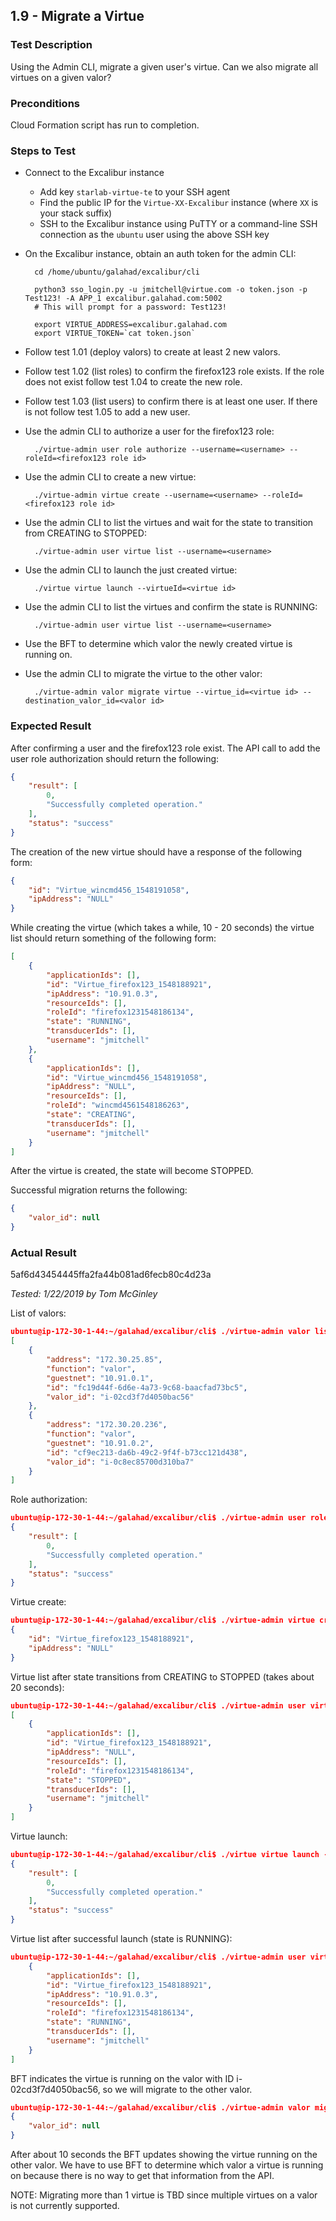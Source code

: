 ## 1.9 - Migrate a Virtue

### Test Description

Using the Admin CLI, migrate a given user's virtue. Can we also migrate all virtues on a given valor?

### Preconditions

Cloud Formation script has run to completion.

### Steps to Test

- Connect to the Excalibur instance
    - Add key `starlab-virtue-te` to your SSH agent
    - Find the public IP for the `Virtue-XX-Excalibur` instance (where `XX` is your stack suffix) 
    - SSH to the Excalibur instance using PuTTY or a command-line SSH connection as the `ubuntu` user using the above SSH key
- On the Excalibur instance, obtain an auth token for the admin CLI:

        cd /home/ubuntu/galahad/excalibur/cli
        
        python3 sso_login.py -u jmitchell@virtue.com -o token.json -p Test123! -A APP_1 excalibur.galahad.com:5002
        # This will prompt for a password: Test123!
        
        export VIRTUE_ADDRESS=excalibur.galahad.com
        export VIRTUE_TOKEN=`cat token.json`

- Follow test 1.01 (deploy valors) to create at least 2 new valors.
- Follow test 1.02 (list roles) to confirm the firefox123 role exists. If the role does not exist follow test 1.04 to create the new role.
- Follow test 1.03 (list users) to confirm there is at least one user. If there is not follow test 1.05 to add a new user.
- Use the admin CLI to authorize a user for the firefox123 role:

        ./virtue-admin user role authorize --username=<username> --roleId=<firefox123 role id>

- Use the admin CLI to create a new virtue:

        ./virtue-admin virtue create --username=<username> --roleId=<firefox123 role id>

- Use the admin CLI to list the virtues and wait for the state to transition from CREATING to STOPPED:

        ./virtue-admin user virtue list --username=<username>

- Use the admin CLI to launch the just created virtue:

        ./virtue virtue launch --virtueId=<virtue id>

- Use the admin CLI to list the virtues and confirm the state is RUNNING:

        ./virtue-admin user virtue list --username=<username>

- Use the BFT to determine which valor the newly created virtue is running on.

- Use the admin CLI to migrate the virtue to the other valor:

        ./virtue-admin valor migrate virtue --virtue_id=<virtue id> --destination_valor_id=<valor id>

### Expected Result

After confirming a user and the firefox123 role exist. The API call to add the user role authorization should return the following:

```json
{
    "result": [
        0,
        "Successfully completed operation."
    ],
    "status": "success"
}

```
The creation of the new virtue should have a response of the following form:

```json
{
    "id": "Virtue_wincmd456_1548191058",
    "ipAddress": "NULL"
}

```
While creating the virtue (which takes a while, 10 - 20 seconds) the virtue list should return something of the following form:

```json
[
    {
        "applicationIds": [],
        "id": "Virtue_firefox123_1548188921",
        "ipAddress": "10.91.0.3",
        "resourceIds": [],
        "roleId": "firefox1231548186134",
        "state": "RUNNING",
        "transducerIds": [],
        "username": "jmitchell"
    },
    {
        "applicationIds": [],
        "id": "Virtue_wincmd456_1548191058",
        "ipAddress": "NULL",
        "resourceIds": [],
        "roleId": "wincmd4561548186263",
        "state": "CREATING",
        "transducerIds": [],
        "username": "jmitchell"
    }
]

```

After the virtue is created, the state will become STOPPED.

Successful migration returns the following:

```json
{
    "valor_id": null
}

```

### Actual Result

5af6d43454445ffa2fa44b081ad6fecb80c4d23a

*Tested: 1/22/2019 by Tom McGinley*

List of valors:

```json
ubuntu@ip-172-30-1-44:~/galahad/excalibur/cli$ ./virtue-admin valor list
[
    {
        "address": "172.30.25.85",
        "function": "valor",
        "guestnet": "10.91.0.1",
        "id": "fc19d44f-6d6e-4a73-9c68-baacfad73bc5",
        "valor_id": "i-02cd3f7d4050bac56"
    },
    {
        "address": "172.30.20.236",
        "function": "valor",
        "guestnet": "10.91.0.2",
        "id": "cf9ec213-da6b-49c2-9f4f-b73cc121d438",
        "valor_id": "i-0c8ec85700d310ba7"
    }
]

```

Role authorization:

```json
ubuntu@ip-172-30-1-44:~/galahad/excalibur/cli$ ./virtue-admin user role authorize --username=jmitchell --roleId=firefox1231548186134
{
    "result": [
        0,
        "Successfully completed operation."
    ],
    "status": "success"
}
```

Virtue create:

```json
ubuntu@ip-172-30-1-44:~/galahad/excalibur/cli$ ./virtue-admin virtue create --username=jmitchell --roleId=firefox1231548186134
{
    "id": "Virtue_firefox123_1548188921",
    "ipAddress": "NULL"
}

```

Virtue list after state transitions from CREATING to STOPPED (takes about 20 seconds):

```json
ubuntu@ip-172-30-1-44:~/galahad/excalibur/cli$ ./virtue-admin user virtue list --username=jmitchell
[
    {
        "applicationIds": [],
        "id": "Virtue_firefox123_1548188921",
        "ipAddress": "NULL",
        "resourceIds": [],
        "roleId": "firefox1231548186134",
        "state": "STOPPED",
        "transducerIds": [],
        "username": "jmitchell"
    }
]
```

Virtue launch:

```json
ubuntu@ip-172-30-1-44:~/galahad/excalibur/cli$ ./virtue virtue launch --virtueId=Virtue_firefox123_1548188921
{
    "result": [
        0,
        "Successfully completed operation."
    ],
    "status": "success"
}

```
Virtue list after successful launch (state is RUNNING):

```json
ubuntu@ip-172-30-1-44:~/galahad/excalibur/cli$ ./virtue-admin user virtue list --username=jmitchell[
    {
        "applicationIds": [],
        "id": "Virtue_firefox123_1548188921",
        "ipAddress": "10.91.0.3",
        "resourceIds": [],
        "roleId": "firefox1231548186134",
        "state": "RUNNING",
        "transducerIds": [],
        "username": "jmitchell"
    }
]

```

BFT indicates the virtue is running on the valor with ID i-02cd3f7d4050bac56, so we will migrate to the other valor.
```json
ubuntu@ip-172-30-1-44:~/galahad/excalibur/cli$ ./virtue-admin valor migrate virtue --virtue_id=Virtue_firefox123_1548188921 --destination_valor_id=i-0c8ec85700d310ba7
{
    "valor_id": null
}

```

After about 10 seconds the BFT updates showing the virtue running on the other valor. We have to use BFT to determine which valor a virtue is running on because there is no way to get that information from the API.

NOTE: Migrating more than 1 virtue is TBD since multiple virtues on a valor is not currently supported.
